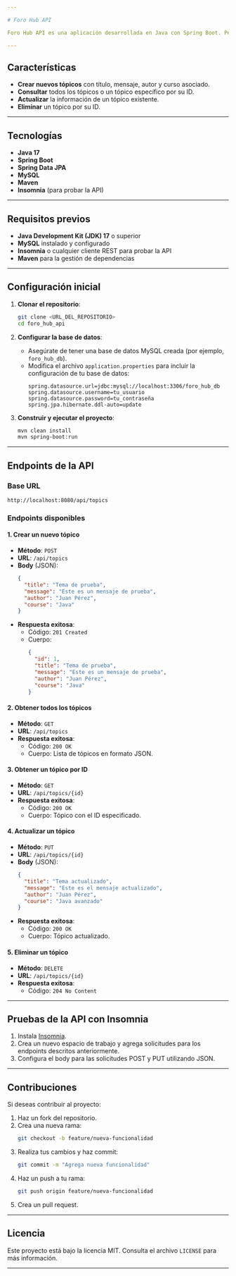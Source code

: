 ```yaml
---

# Foro Hub API

Foro Hub API es una aplicación desarrollada en Java con Spring Boot. Permite gestionar un foro de discusión donde los usuarios pueden crear, visualizar, actualizar y eliminar tópicos.

---
```


## Características

- **Crear nuevos tópicos** con título, mensaje, autor y curso asociado.
- **Consultar** todos los tópicos o un tópico específico por su ID.
- **Actualizar** la información de un tópico existente.
- **Eliminar** un tópico por su ID.

---

## Tecnologías

- **Java 17**
- **Spring Boot**
- **Spring Data JPA**
- **MySQL**
- **Maven**
- **Insomnia** (para probar la API)

---

## Requisitos previos

- **Java Development Kit (JDK) 17** o superior
- **MySQL** instalado y configurado
- **Insomnia** o cualquier cliente REST para probar la API
- **Maven** para la gestión de dependencias

---

## Configuración inicial

1. **Clonar el repositorio**:
   ```bash
   git clone <URL_DEL_REPOSITORIO>
   cd foro_hub_api
   ```

2. **Configurar la base de datos**:
   - Asegúrate de tener una base de datos MySQL creada (por ejemplo, `foro_hub_db`).
   - Modifica el archivo `application.properties` para incluir la configuración de tu base de datos:
     ```properties
     spring.datasource.url=jdbc:mysql://localhost:3306/foro_hub_db
     spring.datasource.username=tu_usuario
     spring.datasource.password=tu_contraseña
     spring.jpa.hibernate.ddl-auto=update
     ```

3. **Construir y ejecutar el proyecto**:
   ```bash
   mvn clean install
   mvn spring-boot:run
   ```

---

## Endpoints de la API

### Base URL

`http://localhost:8080/api/topics`

### Endpoints disponibles

#### 1. **Crear un nuevo tópico**

- **Método**: `POST`
- **URL**: `/api/topics`
- **Body** (JSON):
  ```json
  {
    "title": "Tema de prueba",
    "message": "Este es un mensaje de prueba",
    "author": "Juan Pérez",
    "course": "Java"
  }
  ```
- **Respuesta exitosa**:
  - Código: `201 Created`
  - Cuerpo:
    ```json
    {
      "id": 1,
      "title": "Tema de prueba",
      "message": "Este es un mensaje de prueba",
      "author": "Juan Pérez",
      "course": "Java"
    }
    ```

#### 2. **Obtener todos los tópicos**

- **Método**: `GET`
- **URL**: `/api/topics`
- **Respuesta exitosa**:
  - Código: `200 OK`
  - Cuerpo: Lista de tópicos en formato JSON.

#### 3. **Obtener un tópico por ID**

- **Método**: `GET`
- **URL**: `/api/topics/{id}`
- **Respuesta exitosa**:
  - Código: `200 OK`
  - Cuerpo: Tópico con el ID especificado.

#### 4. **Actualizar un tópico**

- **Método**: `PUT`
- **URL**: `/api/topics/{id}`
- **Body** (JSON):
  ```json
  {
    "title": "Tema actualizado",
    "message": "Este es el mensaje actualizado",
    "author": "Juan Pérez",
    "course": "Java avanzado"
  }
  ```
- **Respuesta exitosa**:
  - Código: `200 OK`
  - Cuerpo: Tópico actualizado.

#### 5. **Eliminar un tópico**

- **Método**: `DELETE`
- **URL**: `/api/topics/{id}`
- **Respuesta exitosa**:
  - Código: `204 No Content`

---

## Pruebas de la API con Insomnia

1. Instala [Insomnia](https://insomnia.rest/download).
2. Crea un nuevo espacio de trabajo y agrega solicitudes para los endpoints descritos anteriormente.
3. Configura el body para las solicitudes POST y PUT utilizando JSON.

---

## Contribuciones

Si deseas contribuir al proyecto:

1. Haz un fork del repositorio.
2. Crea una nueva rama:
   ```bash
   git checkout -b feature/nueva-funcionalidad
   ```
3. Realiza tus cambios y haz commit:
   ```bash
   git commit -m "Agrega nueva funcionalidad"
   ```
4. Haz un push a tu rama:
   ```bash
   git push origin feature/nueva-funcionalidad
   ```
5. Crea un pull request.

---

## Licencia

Este proyecto está bajo la licencia MIT. Consulta el archivo `LICENSE` para más información.

---

